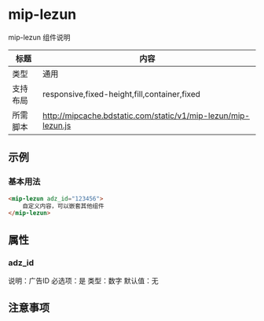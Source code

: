 # mip-lezun

mip-lezun 组件说明

标题|内容
----|----
类型|通用
支持布局|responsive,fixed-height,fill,container,fixed
所需脚本|http://mipcache.bdstatic.com/static/v1/mip-lezun/mip-lezun.js

## 示例

### 基本用法
```html
<mip-lezun adz_id="123456">
    自定义内容，可以嵌套其他组件
</mip-lezun>
```

## 属性

### adz_id

说明：广告ID
必选项：是
类型：数字
默认值：无

## 注意事项


